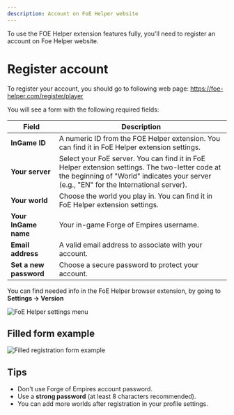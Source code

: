 ```yaml
---
description: Account on FoE Helper website
---
```


To use the FOE Helper extension features fully, you'll need to register an account on Foe Helper website.

# Register account

To register your account, you should go to following web page: https://foe-helper.com/register/player

You will see a form with the following required fields:

| Field               | Description |
|---------------------|-------------|
| **InGame ID**       | A numeric ID from the FOE Helper extension. You can find it in FoE Helper extension settings. |
| **Your server**     | Select your FoE server. You can find it in FoE Helper extension settings. The two-letter code at the beginning of "World" indicates your server (e.g., "EN" for the International server). |
| **Your world**      | Choose the world you play in. You can find it in FoE Helper extension settings. |
| **Your InGame name**| Your in-game Forge of Empires username. |
| **Email address**   | A valid email address to associate with your account. |
| **Set a new password** | Choose a secure password to protect your account. |

You can find needed info in the FoE Helper browser extension, by going to **Settings → Version**

![FoE Helper settings menu](https://github.com/user-attachments/assets/1078228e-bbc2-4843-8f10-4d172018615d)

## Filled form example
![Filled registration form example](https://github.com/user-attachments/assets/abd71bc5-8af0-4156-9c8c-7ae94788b5a5)

## Tips

- Don't use Forge of Empires account password.
- Use a **strong password** (at least 8 characters recommended).
- You can add more worlds after registration in your profile settings.

